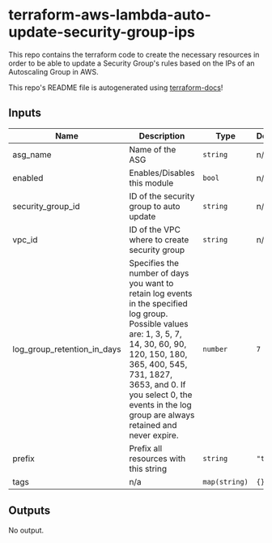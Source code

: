 # terraform-aws-lambda-auto-update-security-group-ips

This repo contains the terraform code to create the necessary resources in order to be able to update a Security Group's rules based on the IPs of an Autoscaling Group in AWS.

This repo's README file is autogenerated using [terraform-docs](https://github.com/terraform-docs/terraform-docs)!

## Inputs

| Name | Description | Type | Default | Required |
|------|-------------|------|---------|:--------:|
| asg\_name | Name of the ASG | `string` | n/a | yes |
| enabled | Enables/Disables this module | `bool` | n/a | yes |
| security\_group\_id | ID of the security group to auto update | `string` | n/a | yes |
| vpc\_id | ID of the VPC where to create security group | `string` | n/a | yes |
| log\_group\_retention\_in\_days | Specifies the number of days you want to retain log events in the specified log group. Possible values are: 1, 3, 5, 7, 14, 30, 60, 90, 120, 150, 180, 365, 400, 545, 731, 1827, 3653, and 0. If you select 0, the events in the log group are always retained and never expire. | `number` | `7` | no |
| prefix | Prefix all resources with this string | `string` | `"tf-"` | no |
| tags | n/a | `map(string)` | `{}` | no |

## Outputs

No output.

